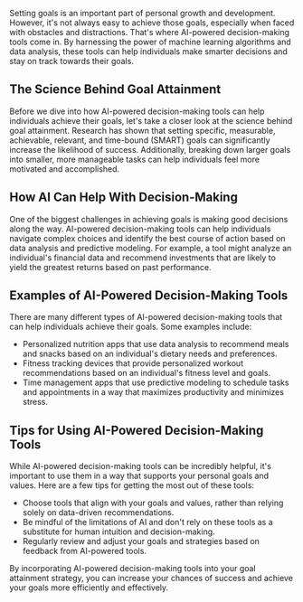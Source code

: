 
Setting goals is an important part of personal growth and development. However, it's not always easy to achieve those goals, especially when faced with obstacles and distractions. That's where AI-powered decision-making tools come in. By harnessing the power of machine learning algorithms and data analysis, these tools can help individuals make smarter decisions and stay on track towards their goals.

The Science Behind Goal Attainment
----------------------------------

Before we dive into how AI-powered decision-making tools can help individuals achieve their goals, let's take a closer look at the science behind goal attainment. Research has shown that setting specific, measurable, achievable, relevant, and time-bound (SMART) goals can significantly increase the likelihood of success. Additionally, breaking down larger goals into smaller, more manageable tasks can help individuals feel more motivated and accomplished.

How AI Can Help With Decision-Making
------------------------------------

One of the biggest challenges in achieving goals is making good decisions along the way. AI-powered decision-making tools can help individuals navigate complex choices and identify the best course of action based on data analysis and predictive modeling. For example, a tool might analyze an individual's financial data and recommend investments that are likely to yield the greatest returns based on past performance.

Examples of AI-Powered Decision-Making Tools
--------------------------------------------

There are many different types of AI-powered decision-making tools that can help individuals achieve their goals. Some examples include:

* Personalized nutrition apps that use data analysis to recommend meals and snacks based on an individual's dietary needs and preferences.
* Fitness tracking devices that provide personalized workout recommendations based on an individual's fitness level and goals.
* Time management apps that use predictive modeling to schedule tasks and appointments in a way that maximizes productivity and minimizes stress.

Tips for Using AI-Powered Decision-Making Tools
-----------------------------------------------

While AI-powered decision-making tools can be incredibly helpful, it's important to use them in a way that supports your personal goals and values. Here are a few tips for getting the most out of these tools:

* Choose tools that align with your goals and values, rather than relying solely on data-driven recommendations.
* Be mindful of the limitations of AI and don't rely on these tools as a substitute for human intuition and decision-making.
* Regularly review and adjust your goals and strategies based on feedback from AI-powered tools.

By incorporating AI-powered decision-making tools into your goal attainment strategy, you can increase your chances of success and achieve your goals more efficiently and effectively.
